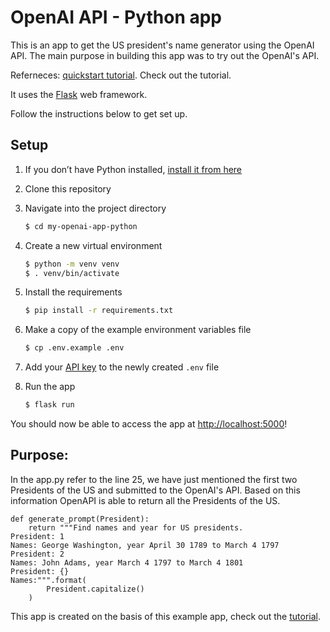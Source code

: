 # OpenAI API - Python app

This is an app to get the US president's name generator using the OpenAI API. The main purpose in building this app was to try out the OpenAI's API.

Referneces: [quickstart tutorial](https://beta.openai.com/docs/quickstart). Check out the tutorial.

It uses the [Flask](https://flask.palletsprojects.com/en/2.0.x/) web framework. 

Follow the instructions below to get set up.

## Setup

1. If you don’t have Python installed, [install it from here](https://www.python.org/downloads/)

2. Clone this repository

3. Navigate into the project directory

   ```bash
   $ cd my-openai-app-python
   ```

4. Create a new virtual environment

   ```bash
   $ python -m venv venv
   $ . venv/bin/activate
   ```

5. Install the requirements

   ```bash
   $ pip install -r requirements.txt
   ```

6. Make a copy of the example environment variables file

   ```bash
   $ cp .env.example .env
   ```

7. Add your [API key](https://beta.openai.com/account/api-keys) to the newly created `.env` file

8. Run the app

   ```bash
   $ flask run
   ```

You should now be able to access the app at [http://localhost:5000](http://localhost:5000)! 

## Purpose:

In the app.py refer to the line 25, we have just mentioned the first two Presidents of the US and submitted to the OpenAI's API. Based on this information OpenAPI is able to return all the Presidents of the US.

```
def generate_prompt(President):
    return """Find names and year for US presidents.
President: 1
Names: George Washington, year April 30 1789 to March 4 1797
President: 2
Names: John Adams, year March 4 1797 to March 4 1801
President: {}
Names:""".format(
        President.capitalize()
    )

```

This app is created on the basis of this example app, check out the [tutorial](https://beta.openai.com/docs/quickstart).
